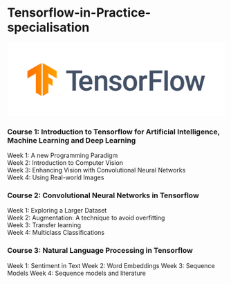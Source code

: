 # Tensorflow-in-Practice-specialisation


![](image/logo.png)


### Course 1: Introduction to Tensorflow for Artificial Intelligence, Machine Learning and Deep Learning

Week 1: A new Programming Paradigm\
Week 2: Introduction to Computer Vision\
Week 3: Enhancing Vision with Convolutional Neural Networks\
Week 4: Using Real-world Images


### Course 2: Convolutional Neural Networks in Tensorflow

Week 1: Exploring a Larger Dataset\
Week 2: Augmentation: A technique to avoid overfitting\
Week 3: Transfer learning\
Week 4: Multiclass Classifications


### Course 3: Natural Language Processing in Tensorflow

Week 1: Sentiment in Text
Week 2: Word Embeddings
Week 3: Sequence Models
Week 4: Sequence models and literature
